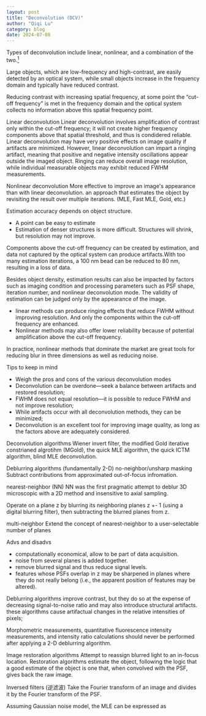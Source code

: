 ```yaml
---
layout: post
title: "Deconvolution (DCV)"
author: "Qiqi Lu"
category: blog
date: 2024-07-08
---
```


Types of deconvolution include linear, nonlinear, and a combination of the two.[<sup>1</sup>](https://www.laserfocusworld.com/optics/article/16556298/microscopy-image-processing-a-deconvolution-revolution-for-confocal-image-enhancement)

Large objects, which are low-frequency and high-contrast, are easily detected by an optical system, while small objects increase in the frequency domain and typically have reduced contrast.

Reducing contrast with increasing spatial frequency, at some point the “cut-off frequency” is met in the frequency domain and the optical system collects no information above this spatial frequency point.

Linear deconvolution
Linear deconvolution involves amplification of contrast only within the cut-off frequency; it will not create higher frequency components above that spatial threshold, and thus is condidered reliable.
Linear deconvolution may have very positive effects on image quality if artifacts are minimized. 
However, linear deconvolution can impart a ringing artifact, meaning that positive and negative intensity oscillations appear outside the imaged object. Ringing can reduce overall image resolution, while individual measurable objects may exhibit reduced FWHM measurements.

Nonlinear deconvolution
More effective to improve an image's appearance than with linear deconvolution.
an approach that estimates the object by revisiting the result over multiple iterations.  (MLE, Fast MLE, Gold, etc.)

Estimation accuracy depends on object structure.
* A point can be easy to estimate
* Estimation of denser structures is more difficult. Structures will shrink, but resolution may not improve.

Components above the cut-off frequency can be created by estimation, and data not captured by the optical system can produce artifacts.With too many estimation iterations, a 100 nm bead can be reduced to 80 nm, resulting in a loss of data.

Besides object density, estimation results can also be impacted by factors such as imaging condition and processing parameters such as PSF shape, iteration number, and nonlinear deconvolution mode.
 The validity of estimation can be judged only by the appearance of the image.

* linear methods can produce ringing effects that reduce FWHM without improving resolution. And only the components within the cut-off frequency are enhanced. 
* Nonlinear methods may also offer lower reliability because of potential amplification above the cut-off frequency.

In practice, nonlinear methods that dominate the market are great tools for reducing blur in three dimensions as well as reducing noise.

Tips to keep in mind
* Weigh the pros and cons of the various deconvolution modes
* Deconvolution can be overdone—seek a balance between artifacts and restored resolution;
* FWHM does not equal resolution—it is possible to reduce FWHM and not improve resolution;
* While artifacts occur with all deconvolution methods, they can be minimized;
* Deconvolution is an excellent tool for improving image quality, as long as the factors above are adequately considered.

Deconvolution algorithms
Wiener invert filter, the modified Gold iterative constrianed algrotihm (MGold), the quick MLE algorithm, the quick ICTM algorithm, blind MLE deconvolution.

Deblurring algorithms (fundamentally 2-D)
no-neighbor/unsharp masking
Subtract contributions from approximated out-of-focus infromation.

nearest-neighbor (NN)
NN was the first pragmatic attempt to deblur 3D microscopic with a 2D method and insensitive to axial sampling.

Operate on a plane z by blurring its neighboring planes z +- 1 (using a digital blurring filter), then subtracting the blurred planes from z.

multi-neighbor
Extend the concept of nearest-neighbor to a user-selectable number of planes

Advs and disadvs
* computationally economical, allow to be part of data acquisition.
* noise from several planes is added together.
* remove blurred signal and thus reduce signal levels.
* features whose PSFs overlap in z may be sharpened in planes where they do not really belong (i.e., the apparent position of features may be altered).

Deblurring algorithms improve contrast, but they do so at the expense of decreasing signal-to-noise ratio and may also introduce structural artifacts.
these algorithms cause artifactual changes in the relative intensities of pixels;

Morphometric measurements, quantitative fluorescence intensity measurements, and intensity ratio calculations should never be performed after applying a 2-D deblurring algorithm.

Image restoration algorithms
Attempt to reassign blurred light to an in-focus location.
Restoration algorithms estimate the object, following the logic that a good estimate of the object is one that, when convolved with the PSF, gives back the raw image.

Inversed filters (逆滤波)
Take the Fourier transform of an image and divides it by the Fourier transform of the PSF. 

Assuming Gaussian noise model, the MLE can be expressed as